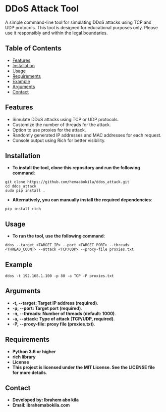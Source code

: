 # DDoS Attack Tool

A simple command-line tool for simulating DDoS attacks using TCP and UDP protocols. This tool is designed for educational purposes only. Please use it responsibly and within the legal boundaries.

## Table of Contents

- [Features](#features)
- [Installation](#installation)
- [Usage](#usage)
- [Requirements](#requirements)
- [Example](#example)
- [Arguments](#arguments)
- [Contact](#contact)

## Features

- Simulate DDoS attacks using TCP or UDP protocols.
- Customize the number of threads for the attack.
- Option to use proxies for the attack.
- Randomly generated IP addresses and MAC addresses for each request.
- Console output using Rich for better visibility.

## Installation

- **To install the tool, clone this repository and run the following command**:

```
git clone https://github.com/hemaabokila/ddos_attack.git
cd ddos_attack
sudo pip install .
```
- **Alternatively, you can manually install the required dependencies**:

```
pip install rich
```
## Usage
- **To run the tool, use the following command**:

```
ddos --target <TARGET_IP> --port <TARGET_PORT> --threads <THREAD_COUNT> --attack <TCP/UDP> --proxy-file proxies.txt
```
## Example
```
ddos -t 192.168.1.100 -p 80 -a TCP -P proxies.txt
```
## Arguments
- **-t, --target: Target IP address (required)**.
- **-p, --port: Target port (required)**.
- **-n, --threads: Number of threads (default: 1000)**.
- **-a, --attack: Type of attack (TCP/UDP, required)**.
- **-P, --proxy-file: proxy file (proxies.txt)**.
## Requirements
- **Python 3.6 or higher**
- **rich library**
- **License**
- **This project is licensed under the MIT License. See the LICENSE file for more details**.

## Contact
- **Developed by: Ibrahem abo kila**
- **Email: ibrahemabokila.com**
